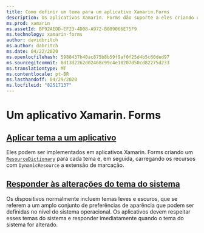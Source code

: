 ```yaml
---
title: Como definir um tema para um aplicativo Xamarin.Forms
description: Os aplicativos Xamarin. Forms dão suporte a eles criando um ResourceDictionary para cada tema e, em seguida, carregando os recursos com a extensão de marcação DynamicResource.
ms.prod: xamarin
ms.assetId: BF92AEDD-EF23-4D08-A972-B089066E75F9
ms.technology: xamarin-forms
author: davidbritch
ms.author: dabritch
ms.date: 04/22/2020
ms.openlocfilehash: 5988437b40ac875b8b59f9af0f25d4b5c60ded97
ms.sourcegitcommit: 8d13d2262d02468c99c4e18207d50cd82275d233
ms.translationtype: MT
ms.contentlocale: pt-BR
ms.lasthandoff: 04/29/2020
ms.locfileid: "82517137"
---
```

# <a name="theming-a-xamarinforms-application"></a>Um aplicativo Xamarin. Forms

## <a name="theme-an-application"></a>[Aplicar tema a um aplicativo](theming.md)

Eles podem ser implementados em aplicativos Xamarin. Forms criando um [`ResourceDictionary`](xref:Xamarin.Forms.ResourceDictionary) para cada tema e, em seguida, carregando os recursos com `DynamicResource` a extensão de marcação.

## <a name="respond-to-system-theme-changes"></a>[Responder às alterações do tema do sistema](system-theme-changes.md)

Os dispositivos normalmente incluem temas leves e escuros, que se referem a um amplo conjunto de preferências de aparência que podem ser definidas no nível do sistema operacional. Os aplicativos devem respeitar esses temas do sistema e responder imediatamente quando o tema do sistema for alterado.
